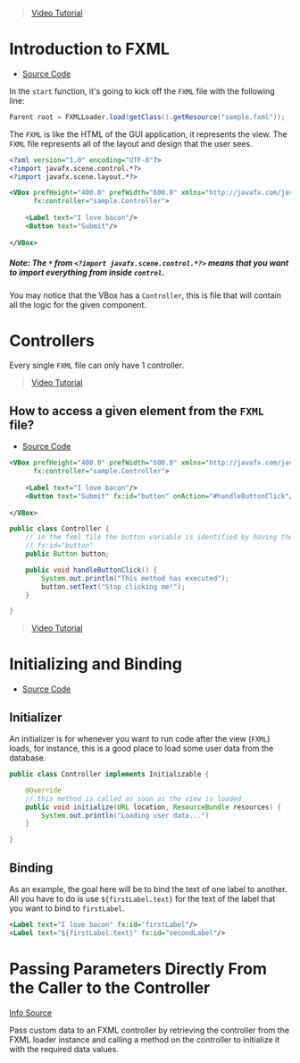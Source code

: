 > [Video Tutorial](https://www.youtube.com/watch?v=K7BOH-Ll8_g)
# Introduction to FXML
- [Source Code](../JavaFx/031_fxml)

In the `start` function, it's going to kick off the `FXML` file with the following line:
```java
Parent root = FXMLLoader.load(getClass().getResource("sample.fxml"));
```

The `FXML` is like the HTML of the GUI application, it represents the view. The `FXML` file represents all of the layout and design that the user sees.

```xml
<?xml version="1.0" encoding="UTF-8"?>
<?import javafx.scene.control.*?>
<?import javafx.scene.layout.*?>

<VBox prefHeight="400.0" prefWidth="600.0" xmlns="http://javafx.com/javafx/8" xmlns:fx="http://javafx.com/fxml"
      fx:controller="sample.Controller">
    
    <Label text="I love bacon"/>
    <Button text="Submit"/>
    
</VBox>
```
##### Note: The `*` from `<?import javafx.scene.control.*?>` means that you want to import everything from inside `control`.

You may notice that the VBox has a `Controller`, this is file that will contain all the logic for the given component. 

# Controllers
Every single `FXML` file can only have 1 controller.
> [Video Tutorial](https://www.youtube.com/watch?v=LMdjhuYSrqg)
## How to access a given element from the `FXML` file?
- [Source Code](../JavaFx/032_fxml)

```xml
<VBox prefHeight="400.0" prefWidth="600.0" xmlns="http://javafx.com/javafx/8" xmlns:fx="http://javafx.com/fxml"
      fx:controller="sample.Controller">
    
    <Label text="I love bacon"/>
    <Button text="Submit" fx:id="button" onAction="#handleButtonClick"/>
    
</VBox>
```

```java
public class Controller {
    // in the fxml file the button variable is identified by having the same name
    // fx:id="button"
    public Button button;

    public void handleButtonClick() {
        System.out.println("This method has executed");
        button.setText("Stop clicking me!");
    }

}
```
> [Video Tutorial](https://www.youtube.com/watch?v=RojHZhj3UQA)
# Initializing and Binding
- [Source Code](../JavaFx/033_fxml)
## Initializer

An initializer is for whenever you want to run code after the view (`FXML`) loads, for instance, this is a good place to load some user data from the database.

```java
public class Controller implements Initializable {

    @Override
    // this method is called as soon as the view is loaded
    public void initialize(URL location, ResourceBundle resources) {
        System.out.println("Loading user data...")
    }

}
```
## Binding
As an example, the goal here will be to bind the text of one label to another. All you have to do is use `${firstLabel.text}` for the text of the label that you want to bind to `firstLabel`.

```xml
<Label text="I love bacon" fx:id="firstLabel"/>
<Label text="${firstLabel.text}" fx:id="secondLabel"/>
```
# Passing Parameters Directly From the Caller to the Controller

[Info Source](https://stackoverflow.com/questions/14187963/passing-parameters-javafx-fxml)

Pass custom data to an FXML controller by retrieving the controller from the FXML loader instance and calling a method on the controller to initialize it with the required data values.